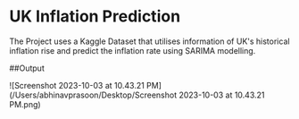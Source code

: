 # UK Inflation Prediction
The Project uses a Kaggle Dataset that utilises information of UK's historical inflation rise and predict the inflation rate using SARIMA modelling.

##Output

![Screenshot 2023-10-03 at 10.43.21 PM](/Users/abhinavprasoon/Desktop/Screenshot 2023-10-03 at 10.43.21 PM.png)
